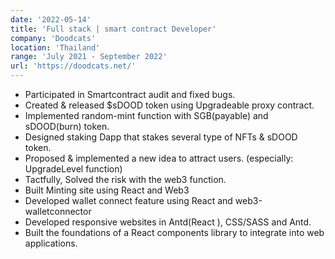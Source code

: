 ```yaml
---
date: '2022-05-14'
title: 'Full stack | smart contract Developer'
company: 'Doodcats'
location: 'Thailand'
range: 'July 2021 - September 2022'
url: 'https://doodcats.net/'
---
```


- Participated in Smartcontract audit and fixed bugs.
- Created & released $sDOOD token using Upgradeable proxy contract.
- Implemented random-mint function with SGB(payable) and sDOOD(burn) token.
- Designed staking Dapp that stakes several type of NFTs & sDOOD token.
- Proposed & implemented a new idea to attract users. (especially: UpgradeLevel function)
- Tactfully, Solved the risk with the web3 function.
- Built Minting site using React and Web3
- Developed wallet connect feature using React and web3-walletconnector
- Developed responsive websites in Antd(React ), CSS/SASS and Antd.
- Built the foundations of a React components library to integrate into web applications.